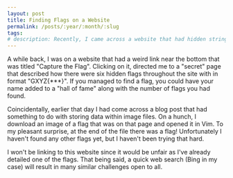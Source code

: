 ```yaml
---
layout: post
title: Finding Flags on a Website
permalink: /posts/:year/:month/:slug
tags: 
# description: Recently, I came across a website that had hidden strings strewn about it. Because of a blog post I read, I managed to find one!
---
```


A while back, I was on a website that had a weird link near the bottom that was titled "Capture the Flag". Clicking on it, directed me to a "secret" page that described how there were six hidden flags throughout the site with in format "GXYZ{***}". If you managed to find a flag, you could have your name added to a "hall of fame" along with the number of flags you had found.

Coincidentally, earlier that day I had come across a blog post that had something to do with storing data within image files. On a hunch, I download an image of a flag that was on that page and opened it in Vim. To my pleasant surprise, at the end of the file there was a flag! Unfortunately I haven't found any other flags yet, but I haven't been trying that hard.

I won't be linking to this website since it would be unfair as I've already detailed one of the flags. That being said, a quick web search (Bing in my case) will result in many similar challenges open to all.